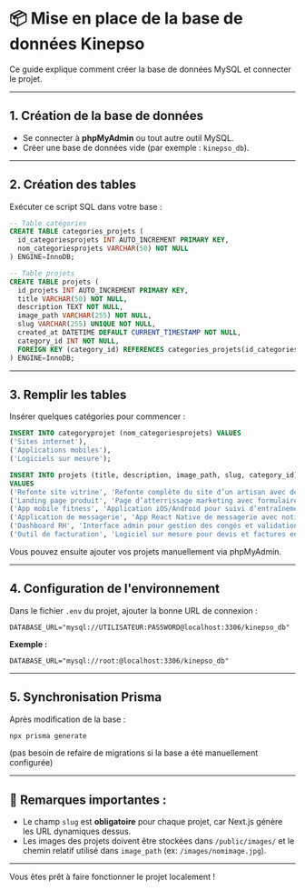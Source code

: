 # 📦 Mise en place de la base de données Kinepso

Ce guide explique comment créer la base de données MySQL et connecter le projet.

---

## 1. Création de la base de données

-   Se connecter à **phpMyAdmin** ou tout autre outil MySQL.
-   Créer une base de données vide (par exemple : `kinepso_db`).

---

## 2. Création des tables

Exécuter ce script SQL dans votre base :

```sql
-- Table catégories
CREATE TABLE categories_projets (
  id_categoriesprojets INT AUTO_INCREMENT PRIMARY KEY,
  nom_categoriesprojets VARCHAR(50) NOT NULL
) ENGINE=InnoDB;

-- Table projets
CREATE TABLE projets (
  id_projets INT AUTO_INCREMENT PRIMARY KEY,
  title VARCHAR(50) NOT NULL,
  description TEXT NOT NULL,
  image_path VARCHAR(255) NOT NULL,
  slug VARCHAR(255) UNIQUE NOT NULL,
  created_at DATETIME DEFAULT CURRENT_TIMESTAMP NOT NULL,
  category_id INT NOT NULL,
  FOREIGN KEY (category_id) REFERENCES categories_projets(id_categoriesprojets)
) ENGINE=InnoDB;
```

---

## 3. Remplir les tables

Insérer quelques catégories pour commencer :

```sql
INSERT INTO categoryprojet (nom_categoriesprojets) VALUES
('Sites internet'),
('Applications mobiles'),
('Logiciels sur mesure');

INSERT INTO projets (title, description, image_path, slug, category_id)
VALUES
('Refonte site vitrine', 'Refonte complète du site d’un artisan avec design moderne.', '/images/projets/site1.png', 'refonte-site-vitrine', 1),
('Landing page produit', 'Page d’atterrissage marketing avec formulaire et tracking.', '/images/projets/site2.png', 'landing-page-produit', 1),
('App mobile fitness', 'Application iOS/Android pour suivi d’entraînement.', '/images/projets/app1.png', 'app-mobile-fitness', 2),
('Application de messagerie', 'App React Native de messagerie avec notifications.', '/images/projets/app2.png', 'app-messagerie', 2),
('Dashboard RH', 'Interface admin pour gestion des congés et validation RH.', '/images/projets/logiciel1.png', 'dashboard-rh', 3),
('Outil de facturation', 'Logiciel sur mesure pour devis et factures en ligne.', '/images/projets/logiciel2.png', 'outil-facturation', 3);

```

Vous pouvez ensuite ajouter vos projets manuellement via phpMyAdmin.

---

## 4. Configuration de l'environnement

Dans le fichier `.env` du projet, ajouter la bonne URL de connexion :

```env
DATABASE_URL="mysql://UTILISATEUR:PASSWORD@localhost:3306/kinepso_db"
```

**Exemple :**

```env
DATABASE_URL="mysql://root:@localhost:3306/kinepso_db"
```

---

## 5. Synchronisation Prisma

Après modification de la base :

```bash
npx prisma generate
```

(pas besoin de refaire de migrations si la base a été manuellement configurée)

---

## 📢 Remarques importantes :

-   Le champ `slug` est **obligatoire** pour chaque projet, car Next.js génère les URL dynamiques dessus.
-   Les images des projets doivent être stockées dans `/public/images/` et le chemin relatif utilisé dans `image_path` (ex: `/images/nomimage.jpg`).

---

Vous êtes prêt à faire fonctionner le projet localement !
